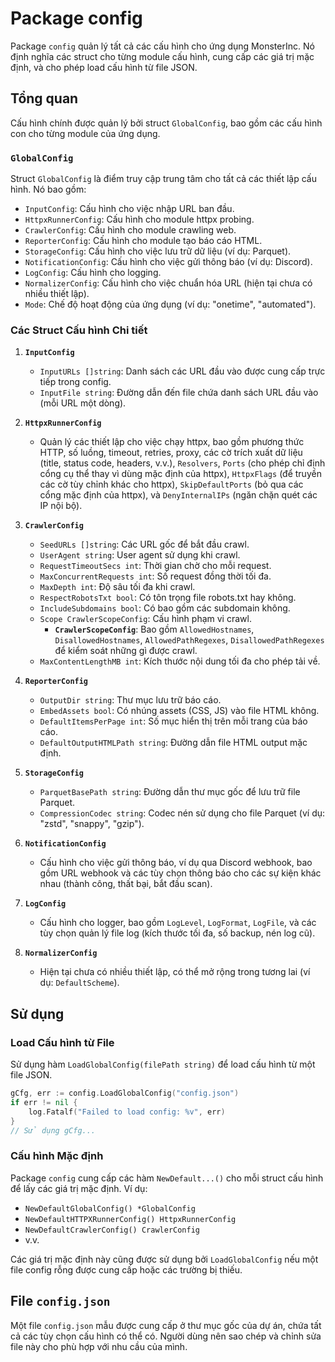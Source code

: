 # Package config

Package `config` quản lý tất cả các cấu hình cho ứng dụng MonsterInc. Nó định nghĩa các struct cho từng module cấu hình, cung cấp các giá trị mặc định, và cho phép load cấu hình từ file JSON.

## Tổng quan

Cấu hình chính được quản lý bởi struct `GlobalConfig`, bao gồm các cấu hình con cho từng module của ứng dụng.

### `GlobalConfig`

Struct `GlobalConfig` là điểm truy cập trung tâm cho tất cả các thiết lập cấu hình. Nó bao gồm:

-   `InputConfig`: Cấu hình cho việc nhập URL ban đầu.
-   `HttpxRunnerConfig`: Cấu hình cho module httpx probing.
-   `CrawlerConfig`: Cấu hình cho module crawling web.
-   `ReporterConfig`: Cấu hình cho module tạo báo cáo HTML.
-   `StorageConfig`: Cấu hình cho việc lưu trữ dữ liệu (ví dụ: Parquet).
-   `NotificationConfig`: Cấu hình cho việc gửi thông báo (ví dụ: Discord).
-   `LogConfig`: Cấu hình cho logging.
-   `NormalizerConfig`: Cấu hình cho việc chuẩn hóa URL (hiện tại chưa có nhiều thiết lập).
-   `Mode`: Chế độ hoạt động của ứng dụng (ví dụ: "onetime", "automated").

### Các Struct Cấu hình Chi tiết

1.  **`InputConfig`**
    -   `InputURLs []string`: Danh sách các URL đầu vào được cung cấp trực tiếp trong config.
    -   `InputFile string`: Đường dẫn đến file chứa danh sách URL đầu vào (mỗi URL một dòng).

2.  **`HttpxRunnerConfig`**
    -   Quản lý các thiết lập cho việc chạy httpx, bao gồm phương thức HTTP, số luồng, timeout, retries, proxy, các cờ trích xuất dữ liệu (title, status code, headers, v.v.), `Resolvers`, `Ports` (cho phép chỉ định cổng cụ thể thay vì dùng mặc định của httpx), `HttpxFlags` (để truyền các cờ tùy chỉnh khác cho httpx), `SkipDefaultPorts` (bỏ qua các cổng mặc định của httpx), và `DenyInternalIPs` (ngăn chặn quét các IP nội bộ).

3.  **`CrawlerConfig`**
    -   `SeedURLs []string`: Các URL gốc để bắt đầu crawl.
    -   `UserAgent string`: User agent sử dụng khi crawl.
    -   `RequestTimeoutSecs int`: Thời gian chờ cho mỗi request.
    -   `MaxConcurrentRequests int`: Số request đồng thời tối đa.
    -   `MaxDepth int`: Độ sâu tối đa khi crawl.
    -   `RespectRobotsTxt bool`: Có tôn trọng file robots.txt hay không.
    -   `IncludeSubdomains bool`: Có bao gồm các subdomain không.
    -   `Scope CrawlerScopeConfig`: Cấu hình phạm vi crawl.
        -   **`CrawlerScopeConfig`**: Bao gồm `AllowedHostnames`, `DisallowedHostnames`, `AllowedPathRegexes`, `DisallowedPathRegexes` để kiểm soát những gì được crawl.
    -   `MaxContentLengthMB int`: Kích thước nội dung tối đa cho phép tải về.

4.  **`ReporterConfig`**
    -   `OutputDir string`: Thư mục lưu trữ báo cáo.
    -   `EmbedAssets bool`: Có nhúng assets (CSS, JS) vào file HTML không.
    -   `DefaultItemsPerPage int`: Số mục hiển thị trên mỗi trang của báo cáo.
    -   `DefaultOutputHTMLPath string`: Đường dẫn file HTML output mặc định.

5.  **`StorageConfig`**
    -   `ParquetBasePath string`: Đường dẫn thư mục gốc để lưu trữ file Parquet.
    -   `CompressionCodec string`: Codec nén sử dụng cho file Parquet (ví dụ: "zstd", "snappy", "gzip").

6.  **`NotificationConfig`**
    -   Cấu hình cho việc gửi thông báo, ví dụ qua Discord webhook, bao gồm URL webhook và các tùy chọn thông báo cho các sự kiện khác nhau (thành công, thất bại, bắt đầu scan).

7.  **`LogConfig`**
    -   Cấu hình cho logger, bao gồm `LogLevel`, `LogFormat`, `LogFile`, và các tùy chọn quản lý file log (kích thước tối đa, số backup, nén log cũ).

8.  **`NormalizerConfig`**
    -   Hiện tại chưa có nhiều thiết lập, có thể mở rộng trong tương lai (ví dụ: `DefaultScheme`).

## Sử dụng

### Load Cấu hình từ File

Sử dụng hàm `LoadGlobalConfig(filePath string)` để load cấu hình từ một file JSON.

```go
gCfg, err := config.LoadGlobalConfig("config.json")
if err != nil {
    log.Fatalf("Failed to load config: %v", err)
}
// Sử dụng gCfg...
```

### Cấu hình Mặc định

Package `config` cung cấp các hàm `NewDefault...()` cho mỗi struct cấu hình để lấy các giá trị mặc định. Ví dụ:

-   `NewDefaultGlobalConfig() *GlobalConfig`
-   `NewDefaultHTTPXRunnerConfig() HttpxRunnerConfig`
-   `NewDefaultCrawlerConfig() CrawlerConfig`
-   v.v.

Các giá trị mặc định này cũng được sử dụng bởi `LoadGlobalConfig` nếu một file config rỗng được cung cấp hoặc các trường bị thiếu.

## File `config.json`

Một file `config.json` mẫu được cung cấp ở thư mục gốc của dự án, chứa tất cả các tùy chọn cấu hình có thể có. Người dùng nên sao chép và chỉnh sửa file này cho phù hợp với nhu cầu của mình. 